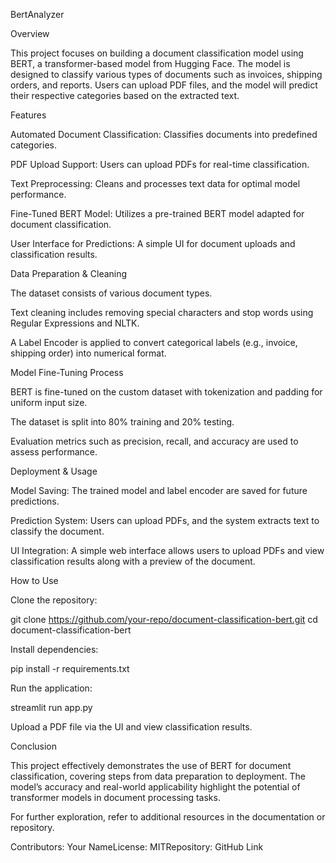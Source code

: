 BertAnalyzer



Overview

This project focuses on building a document classification model using BERT, a transformer-based model from Hugging Face. The model is designed to classify various types of documents such as invoices, shipping orders, and reports. Users can upload PDF files, and the model will predict their respective categories based on the extracted text.

Features

Automated Document Classification: Classifies documents into predefined categories.

PDF Upload Support: Users can upload PDFs for real-time classification.

Text Preprocessing: Cleans and processes text data for optimal model performance.

Fine-Tuned BERT Model: Utilizes a pre-trained BERT model adapted for document classification.

User Interface for Predictions: A simple UI for document uploads and classification results.

Data Preparation & Cleaning

The dataset consists of various document types.

Text cleaning includes removing special characters and stop words using Regular Expressions and NLTK.

A Label Encoder is applied to convert categorical labels (e.g., invoice, shipping order) into numerical format.

Model Fine-Tuning Process

BERT is fine-tuned on the custom dataset with tokenization and padding for uniform input size.

The dataset is split into 80% training and 20% testing.

Evaluation metrics such as precision, recall, and accuracy are used to assess performance.

Deployment & Usage

Model Saving: The trained model and label encoder are saved for future predictions.

Prediction System: Users can upload PDFs, and the system extracts text to classify the document.

UI Integration: A simple web interface allows users to upload PDFs and view classification results along with a preview of the document.

How to Use

Clone the repository:

git clone https://github.com/your-repo/document-classification-bert.git
cd document-classification-bert

Install dependencies:

pip install -r requirements.txt

Run the application:

streamlit run app.py

Upload a PDF file via the UI and view classification results.

Conclusion

This project effectively demonstrates the use of BERT for document classification, covering steps from data preparation to deployment. The model’s accuracy and real-world applicability highlight the potential of transformer models in document processing tasks.

For further exploration, refer to additional resources in the documentation or repository.

Contributors: Your NameLicense: MITRepository: GitHub Link

